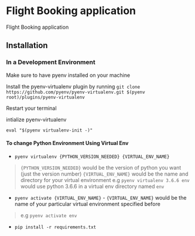 # Flight Booking application
Flight Booking application

## Installation

### In a Development Environment

Make sure to have pyenv installed on your machine

Install the pyenv-virtualenv plugin by running `git clone https://github.com/pyenv/pyenv-virtualenv.git $(pyenv root)/plugins/pyenv-virtualenv`

Restart your terminal

intialize pyenv-virtualenv

```shell
eval "$(pyenv virtualenv-init -)"
```

#### To change Python Environment Using Virtual Env

- `pyenv virtualenv {PYTHON_VERSION_NEEDED} {VIRTUAL_ENV_NAME}`
> `{PYTHON_VERSION_NEEDED}` would be the version of python you want (just the version number)
> `{VIRTUAL_ENV_NAME}` would be the name and directory for your virtual environment
e.g `pyenv virtualenv 3.6.6 env` would use python 3.6.6 in a virtual env directory named `env`

- `pyenv activate {VIRTUAL_ENV_NAME}` - `{VIRTUAL_ENV_NAME}` would be the name of your particular virtual environment specified before
> e.g `pyenv activate env`

- `pip install -r requirements.txt`
